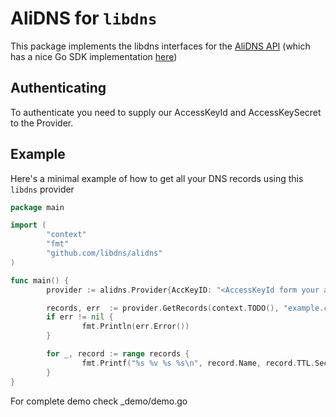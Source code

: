 # AliDNS for `libdns`

This package implements the libdns interfaces for the [AliDNS API](https://help.aliyun.com/knowledge_detail/39863.html) (which has a nice Go SDK implementation [here](https://github.com/aliyun/alibaba-cloud-sdk-go))

## Authenticating

To authenticate you need to supply our AccessKeyId and AccessKeySecret to the Provider.

## Example

Here's a minimal example of how to get all your DNS records using this `libdns` provider

```go
package main

import (
        "context"
        "fmt"
        "github.com/libdns/alidns"
)

func main() {
        provider := alidns.Provider{AccKeyID: "<AccessKeyId form your aliyun console>", AccKeySecret: "<AccessKeySecret form your aliyun console>"}

        records, err  := provider.GetRecords(context.TODO(), "example.com")
        if err != nil {
                fmt.Println(err.Error())
        }

        for _, record := range records {
                fmt.Printf("%s %v %s %s\n", record.Name, record.TTL.Seconds(), record.Type, record.Value)
        }
}
```
For complete demo check _demo/demo.go
